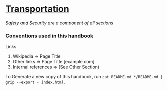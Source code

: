 # [Transportation](https://en.wikipedia.org/wiki/Transport)

*Safety and Security are a component of all sections*

### Conventions used in this handbook
Links
1. Wikipedia => Page Title
2. Other links => Page Title [example.com]
3. Internal references => (See Other Section)

To Generate a new copy of this handbook, run `cat README.md */README.md | grip --export - index.html`.
